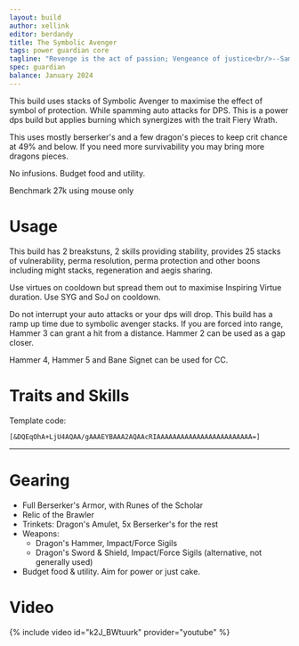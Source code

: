 ```yaml
---
layout: build
author: xellink
editor: berdandy
title: The Symbolic Avenger
tags: power guardian core
tagline: "Revenge is the act of passion; Vengeance of justice<br/>--Samuel Johnson"
spec: guardian
balance: January 2024
---
```


This build uses stacks of Symbolic Avenger to maximise the effect of symbol of protection. While spamming auto attacks for DPS. This is a power dps build but applies burning which synergizes with the trait Fiery Wrath.

This uses mostly berserker's and a few dragon's pieces to keep crit chance at 49% and below. If you need more survivability you may bring more dragons pieces.

No infusions. Budget food and utility.

Benchmark 27k using mouse only

# Usage

This build has 2 breakstuns, 2 skills providing stability, provides 25 stacks of vulnerability, perma resolution, perma protection and other boons including might stacks, regeneration and aegis sharing. 

Use virtues on cooldown but spread them out to maximise Inspiring Virtue duration. Use SYG and SoJ on cooldown.

Do not interrupt your auto attacks or your dps will drop. This build has a ramp up time due to symbolic avenger stacks. If you are forced into range, Hammer 3 can grant a hit from a distance. Hammer 2 can be used as a gap closer.

Hammer 4, Hammer 5 and Bane Signet can be used for CC.

# Traits and Skills

Template code:

`[&DQEqOhA+LjU4AQAA/gAAAEYBAAA2AQAAcRIAAAAAAAAAAAAAAAAAAAAAAAA=]`

---


<div
  data-armory-embed='skills'
  data-armory-ids='9158,9093,9150,9153,30461'
>
</div>
<div
  data-armory-embed='specializations'
  data-armory-ids='42,16,46'
  data-armory-42-traits='634,653,2017'
  data-armory-16-traits='566,565,1683'
  data-armory-46-traits='624,603,612'
>
</div>

# Gearing

- Full Berserker's Armor, with Runes of the Scholar
- Relic of the Brawler
- Trinkets: Dragon's Amulet, 5x Berserker's for the rest
- Weapons:
  - Dragon's Hammer, Impact/Force Sigils
  - Dragon's Sword & Shield, Impact/Force Sigils (alternative, not generally used)
- Budget food & utility. Aim for power or just cake.

# Video

{% include video id="k2J_BWtuurk" provider="youtube" %}
